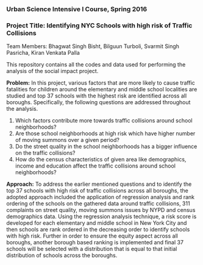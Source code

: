 ### Urban Science Intensive I Course, Spring 2016
### Project Title: __Identifying NYC Schools with high risk of Traffic Collisions__

Team Members: Bhagwat Singh Bisht, Bilguun Turboli, Svarmit Singh Pasricha, Kiran Venkata Palla

This repository contains all the codes and data used for performing the analysis of the social impact project.

__Problem:__
In this project, various factors that are more likely to cause traffic fatalities for children around the elementary and middle school localities are studied and top 37 schools with the highest risk are identified across all boroughs. Specifically, the following questions are addressed throughout the analysis.

1. Which factors contribute more towards traffic collisions around school neighborhoods?
2. Are those school neighborhoods at high risk which have higher number of moving summons over a given period?
3. Do the street quality in the school neighborhoods has a bigger influence on the traffic collisions? 
4. How do the census characteristics of given area like demographics, income and education affect the traffic collisions around school neighborhoods?

__Approach:__
To address the earlier mentioned questions and to identify the top 37 schools with high risk of traffic collisions across all boroughs, the adopted approach included the application of regression analysis and rank ordering of the schools on the gathered data around traffic collisions, 311 complaints on street quality, moving summons issues by NYPD and census demographics data. Using the regression analysis technique, a risk score is developed for each elementary and middle school in New York City and then schools are rank ordered in the decreasing order to identify schools with high risk. Further in order to ensure the equity aspect across all boroughs, another borough based ranking is implemented and final 37 schools will be selected with a distribution that is equal to that initial distribution of schools across the boroughs.
